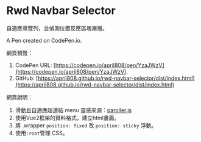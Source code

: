 # Rwd Navbar Selector

自適應導覽列，並偵測位置反應區塊漸層。

A Pen created on CodePen.io.

網頁預覽：

1. CodePen URL: [https://codepen.io/april808/pen/YzaJWzV](https://codepen.io/april808/pen/YzaJWzV).
1. GitHub: [https://april808.github.io/rwd-navbar-selector/dist/index.html](https://april808.github.io/rwd-navbar-selector/dist/index.html)


網頁說明：

1. 滑動且自適應超連結 menu 靈感來源：[paroller.js](https://tgomilar.github.io/paroller.js/)
1. 使用Vue2框架的資料格式，建立html畫面。
1. 將 .wrapper `position: fixed` 改 `position: sticky` 浮動。
1. 使用`:root`管理 CSS。